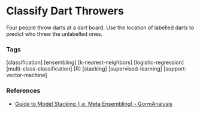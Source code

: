 # Classify Dart Throwers
Four people throw darts at a dart board. Use the location of labelled darts to predict who threw the unlabelled ones.

### Tags
[classification] [ensembling] [k-nearest-neighbors] [logistic-regression] [multi-class-classification] [R] [stacking] [supervised-learning] [support-vector-machine]

### References
- [Guide to Model Stacking (i.e. Meta Ensembling) - GormAnalysis](https://gormanalysis.com/guide-to-model-stacking-i-e-meta-ensembling/)
